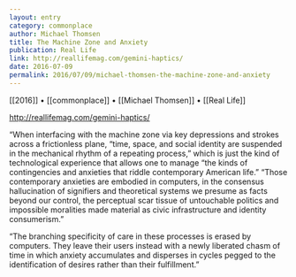 ```yaml
---
layout: entry
category: commonplace
author: Michael Thomsen
title: The Machine Zone and Anxiety
publication: Real Life
link: http://reallifemag.com/gemini-haptics/
date: 2016-07-09
permalink: 2016/07/09/michael-thomsen-the-machine-zone-and-anxiety
---
```


[[2016]] • [[commonplace]] • [[Michael Thomsen]] • [[Real Life]]

http://reallifemag.com/gemini-haptics/

“When interfacing with the machine zone via key depressions and strokes across a frictionless plane, “time, space, and social identity are suspended in the mechanical rhythm of a repeating process,” which is just the kind of technological experience that allows one to manage “the kinds of contingencies and anxieties that riddle contemporary American life.” “Those contemporary anxieties are embodied in computers, in the consensus hallucination of signifiers and theoretical systems we presume as facts beyond our control, the perceptual scar tissue of untouchable politics and impossible moralities made material as civic infrastructure and identity consumerism.”

“The branching specificity of care in these processes is erased by computers. They leave their users instead with a newly liberated chasm of time in which anxiety accumulates and disperses in cycles pegged to the identification of desires rather than their fulfillment.”

